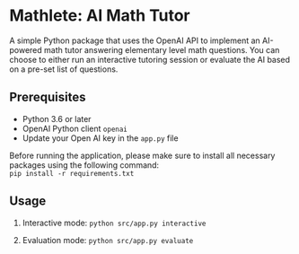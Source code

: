 # Mathlete: AI Math Tutor

A simple Python package that uses the OpenAI API to implement an AI-powered math tutor answering elementary level math questions. You can choose to either run an interactive tutoring session or evaluate the AI based on a pre-set list of questions.

## Prerequisites

- Python 3.6 or later
- OpenAI Python client `openai`
- Update your Open AI key in the `app.py` file

Before running the application, please make sure to install all necessary packages using the following command: \
`pip install -r requirements.txt`

## Usage

1. Interactive mode:
`python src/app.py interactive`

2. Evaluation mode:
`python src/app.py evaluate`
